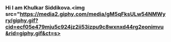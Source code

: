 ### Hi I am Khulkar Siddikova.<img src="https://media2.giphy.com/media/gM5qFksULw54NMWyry/giphy.gif?cid=ecf05e479mju5c924jz2ii53izpu9c8wxnxd44rg2eonimvu&rid=giphy.gif&ct=s>
